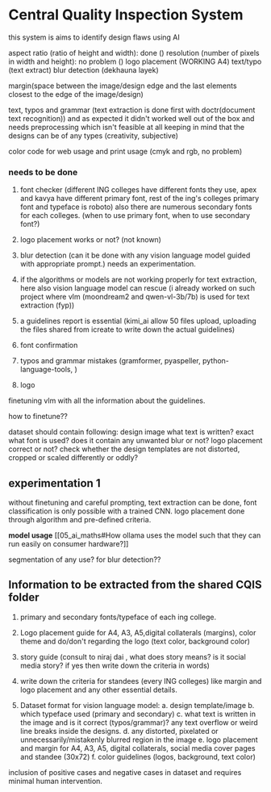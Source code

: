 # Central Quality Inspection System

this system is aims to identify design flaws using AI


aspect ratio (ratio of height and width): done ()
resolution (number of pixels in width and height): no problem ()
logo placement (WORKING A4)
text/typo (text extract)
blur detection (dekhauna layek)

margin(space between the image/design edge and the last elements closest to the edge of the image/design)


text, typos and grammar (text extraction is done first with doctr(document text recognition)) and as expected it didn't worked well out of the box and needs preprocessing which isn't feasible at all keeping in mind that the designs can be of any types (creativity, subjective)

color code for web usage and print usage (cmyk and rgb, no problem)

### needs to be done

1. font checker (different ING colleges have different fonts they use, apex and kavya have different primary font, rest of the ing's colleges primary font and typeface is roboto) also there are numerous secondary fonts for each colleges. (when to use primary font, when to use secondary font?)

2. logo placement works or not? (not known)

3. blur detection (can it be done with any vision language model guided with appropriate prompt.) needs an experimentation. 

4. if the algorithms or models are not working properly for text extraction, here also vision language model can rescue (i already worked on such project where vlm (moondream2 and qwen-vl-3b/7b) is used for text extraction (fyp))


5. a guidelines report is essential (kimi_ai allow 50 files upload, uploading the files shared from icreate to write down the actual guidelines)

6. font confirmation

7. typos and grammar mistakes (gramformer, pyaspeller, python-language-tools, )



1. logo 



finetuning vlm with all the information about the guidelines. 

how to finetune??

dataset should contain following: 
    design image
    what text is written? exact
    what font is used? 
    does it contain any unwanted blur or not?
    logo placement correct or not? 
    check whether the design templates are not distorted, cropped or scaled differently or oddly? 
    

## experimentation 1

without finetuning and careful prompting, text extraction can be done, font classification is only possible with a trained CNN. logo placement done through algorithm and pre-defined criteria. 

**model usage** [[05_ai_maths#How ollama uses the model such that they can run easily on consumer hardware?]]

segmentation of any use? for blur detection?? 


## Information to be extracted from the shared CQIS folder

1. primary and secondary fonts/typeface of each ing college.
2. Logo placement guide for A4, A3, A5,digital collaterals (margins), color theme and do/don't regarding the logo (text color, background color) 
3. story guide (consult to niraj dai , what does story means? is it social media story? if yes then write down the criteria in words)
4. write down the criteria for standees (every ING colleges) like margin and logo placement and any other essential details. 


5. Dataset format for vision language model: 
    a. design template/image
    b. which typeface used (primary and secondary)
    c. what text is written in the image and is it correct (typos/grammar)? any text overflow or weird line breaks inside the designs. 
    d. any distorted, pixelated or unnecessarily/mistakenly blurred region in the image
    e. logo placement and margin for A4, A3, A5, digital collaterals, social media cover pages and standee (30x72)
    f. color guidelines (logos, background, text color)

inclusion of positive cases and negative cases in dataset and requires minimal human intervention.








